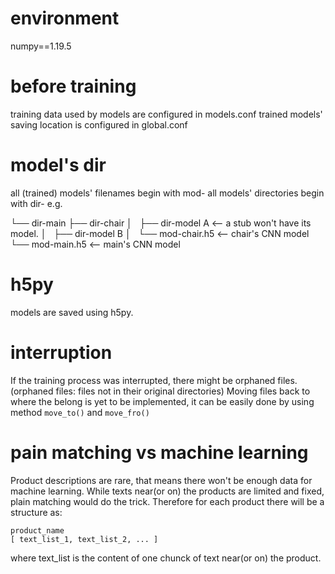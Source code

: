 
# environment
numpy==1.19.5

# before training
training data used by models are configured in models.conf
trained models' saving location is configured in global.conf

# model's dir
all (trained) models' filenames begin with mod-
all models' directories begin with dir-
e.g.

└── dir-main
    ├── dir-chair
    │   ├── dir-model A <-- a stub won't have its model.
    │   ├── dir-model B
    │   └── mod-chair.h5 <-- chair's CNN model
    └── mod-main.h5 <-- main's CNN model

# h5py
models are saved using h5py.

# interruption
If the training process was interrupted, there might be orphaned files.
(orphaned files: files not in their original directories)
Moving files back to where the belong is yet to be implemented, it can be easily done by using method `move_to()` and `move_fro()`


# pain matching vs machine learning

Product descriptions are rare, that means there won't be enough data for machine learning.
While texts near(or on) the products are limited and fixed, plain matching would do the trick.
Therefore for each product there will be a structure as:

    product_name
    [ text_list_1, text_list_2, ... ]

where text_list is the content of one chunck of text near(or on) the product.
